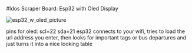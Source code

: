 #Idos Scraper
Board: Esp32 with Oled Display

![esp32_w_oled_picture](https://github.com/user-attachments/assets/9e2b9a9c-f6ee-46e8-a9e9-af7bfb43ee68)

pins for oled: scl=22 sda=21
esp32 connects to your wifi, tries to load the url address you enter, then looks for important tags or bus departures and just turns it into a nice looking table
